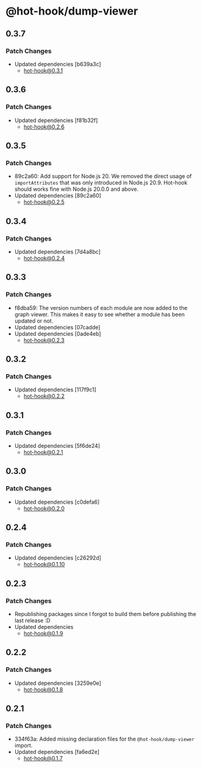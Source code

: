 # @hot-hook/dump-viewer

## 0.3.7

### Patch Changes

- Updated dependencies [b639a3c]
  - hot-hook@0.3.1

## 0.3.6

### Patch Changes

- Updated dependencies [f81b32f]
  - hot-hook@0.2.6

## 0.3.5

### Patch Changes

- 89c2a60: Add support for Node.js 20. We removed the direct usage of `importAttributes` that was only introduced in Node.js 20.9. Hot-hook should works fine with Node.js 20.0.0 and above.
- Updated dependencies [89c2a60]
  - hot-hook@0.2.5

## 0.3.4

### Patch Changes

- Updated dependencies [7d4a8bc]
  - hot-hook@0.2.4

## 0.3.3

### Patch Changes

- f8dba59: The version numbers of each module are now added to the graph viewer. This makes it easy to see whether a module has been updated or not.
- Updated dependencies [07cadde]
- Updated dependencies [0ade4eb]
  - hot-hook@0.2.3

## 0.3.2

### Patch Changes

- Updated dependencies [117f9c1]
  - hot-hook@0.2.2

## 0.3.1

### Patch Changes

- Updated dependencies [5f6de24]
  - hot-hook@0.2.1

## 0.3.0

### Patch Changes

- Updated dependencies [c0defa6]
  - hot-hook@0.2.0

## 0.2.4

### Patch Changes

- Updated dependencies [c26292d]
  - hot-hook@0.1.10

## 0.2.3

### Patch Changes

- Republishing packages since I forgot to build them before publishing the last release :D
- Updated dependencies
  - hot-hook@0.1.9

## 0.2.2

### Patch Changes

- Updated dependencies [3259e0e]
  - hot-hook@0.1.8

## 0.2.1

### Patch Changes

- 334f63a: Added missing declaration files for the `@hot-hook/dump-viewer` import.
- Updated dependencies [fa6ed2e]
  - hot-hook@0.1.7
